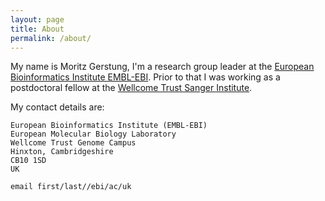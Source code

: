 ```yaml
---
layout: page
title: About
permalink: /about/
---
```


My name is Moritz Gerstung, I'm a research group leader at the [European Bioinformatics Institute EMBL-EBI](http://www.ebi.ac.uk). Prior to that I was working
as a postdoctoral fellow at the [Wellcome Trust Sanger Institute](http://www.sanger.ac.uk).

My contact details are:

	European Bioinformatics Institute (EMBL-EBI)
	European Molecular Biology Laboratory
	Wellcome Trust Genome Campus
	Hinxton, Cambridgeshire
	CB10 1SD 
	UK
	
	email first/last//ebi/ac/uk